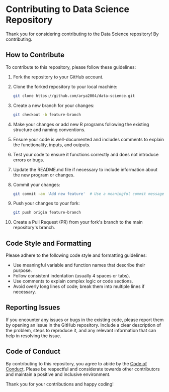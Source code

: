 # Contributing to Data Science Repository

Thank you for considering contributing to the Data Science repository! By contributing.

## How to Contribute

To contribute to this repository, please follow these guidelines:

1. Fork the repository to your GitHub account.

2. Clone the forked repository to your local machine:
   ```bash
   git clone https://github.com/arya2004/data-science.git
   ```

3. Create a new branch for your changes:
   ```bash
   git checkout -b feature-branch
   ```

4. Make your changes or add new R programs following the existing structure and naming conventions.

5. Ensure your code is well-documented and includes comments to explain the functionality, inputs, and outputs.

6. Test your code to ensure it functions correctly and does not introduce errors or bugs.

7. Update the README.md file if necessary to include information about the new program or changes.

8. Commit your changes:
   ```bash
   git commit -am 'Add new feature'  # Use a meaningful commit message
   ```

9. Push your changes to your fork:
   ```bash
   git push origin feature-branch
   ```

10. Create a Pull Request (PR) from your fork's branch to the main repository's branch.

## Code Style and Formatting

Please adhere to the following code style and formatting guidelines:

- Use meaningful variable and function names that describe their purpose.
- Follow consistent indentation (usually 4 spaces or tabs).
- Use comments to explain complex logic or code sections.
- Avoid overly long lines of code; break them into multiple lines if necessary.

## Reporting Issues

If you encounter any issues or bugs in the existing code, please report them by opening an issue in the GitHub repository. Include a clear description of the problem, steps to reproduce it, and any relevant information that can help in resolving the issue.

## Code of Conduct

By contributing to this repository, you agree to abide by the [Code of Conduct](CODE_OF_CONDUCT.md). Please be respectful and considerate towards other contributors and maintain a positive and inclusive environment.

Thank you for your contributions and happy coding!